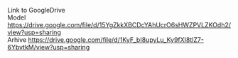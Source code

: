 Link to GoogleDrive \
Model https://drive.google.com/file/d/15YgZkkXBCDcYAhUcrO6sHWZPVLZKOdh2/view?usp=sharing \
Arhive https://drive.google.com/file/d/1KyF_bI8upyLu_Ky9fXI8tlZ7-6YbvtkM/view?usp=sharing 
